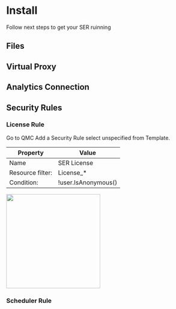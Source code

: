 # Install

Follow next steps to get your SER ruinning

## Files

## Virtual Proxy

## Analytics Connection

## Security Rules

### License Rule

Go to QMC Add a Security Rule select unspecified from Template.

| Property         | Value                |
|------------------|--------------------  |
| Name             | SER License          |
| Resource filter: | License_*            |
| Condition:       | !user.IsAnonymous()  |

<img src="https://github.com/senseexcel/senseexcel-reporting/raw/master/docs/qmc-securityrule-license.PNG" width="250">


### Scheduler Rule
